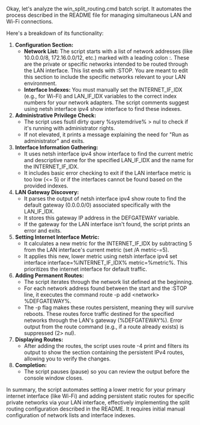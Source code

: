 Okay, let's analyze the win\_split\_routing.cmd batch script. It automates the process described in the README file for managing simultaneous LAN and Wi-Fi connections.

Here's a breakdown of its functionality:

1. **Configuration Section:**  
   * **Network List:** The script starts with a list of network addresses (like 10.0.0.0/8, 172.16.0.0/12, etc.) marked with a leading colon :. These are the private or specific networks intended to be routed through the LAN interface. This list ends with :STOP. You are meant to edit this section to include the specific networks relevant to your LAN environment.  
   * **Interface Indexes:** You must manually set the INTERNET\_IF\_IDX (e.g., for Wi-Fi) and LAN\_IF\_IDX variables to the correct index numbers for your network adapters. The script comments suggest using netsh interface ipv4 show interface to find these indexes.  
2. **Administrative Privilege Check:**  
   * The script uses fsutil dirty query %systemdrive% \> nul to check if it's running with administrator rights.  
   * If not elevated, it prints a message explaining the need for "Run as administrator" and exits.  
3. **Interface Information Gathering:**  
   * It uses netsh interface ipv4 show interface to find the current metric and descriptive name for the specified LAN\_IF\_IDX and the name for the INTERNET\_IF\_IDX.  
   * It includes basic error checking to exit if the LAN interface metric is too low (\<= 5\) or if the interfaces cannot be found based on the provided indexes.  
4. **LAN Gateway Discovery:**  
   * It parses the output of netsh interface ipv4 show route to find the default gateway (0.0.0.0/0) associated specifically with the LAN\_IF\_IDX.  
   * It stores this gateway IP address in the DEFGATEWAY variable.  
   * If the gateway for the LAN interface isn't found, the script prints an error and exits.  
5. **Setting Internet Interface Metric:**  
   * It calculates a new metric for the INTERNET\_IF\_IDX by subtracting 5 from the LAN interface's current metric (set /A metric-=5).  
   * It applies this new, lower metric using netsh interface ipv4 set interface interface=%INTERNET\_IF\_IDX% metric=%metric%. This prioritizes the internet interface for default traffic.  
6. **Adding Permanent Routes:**  
   * The script iterates through the network list defined at the beginning.  
   * For each network address found between the start and the :STOP line, it executes the command route \-p add \<network\> %DEFGATEWAY%.  
   * The \-p flag makes these routes persistent, meaning they will survive reboots. These routes force traffic destined for the specified networks through the LAN's gateway (%DEFGATEWAY%). Error output from the route command (e.g., if a route already exists) is suppressed (2\> nul).  
7. **Displaying Routes:**  
   * After adding the routes, the script uses route \-4 print and filters its output to show the section containing the persistent IPv4 routes, allowing you to verify the changes.  
8. **Completion:**  
   * The script pauses (pause) so you can review the output before the console window closes.

In summary, the script automates setting a lower metric for your primary internet interface (like Wi-Fi) and adding persistent static routes for specific private networks via your LAN interface, effectively implementing the split routing configuration described in the README. It requires initial manual configuration of network lists and interface indexes.